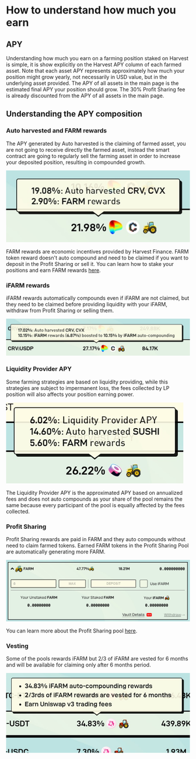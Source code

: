 # How to understand how much you earn

## APY

Understanding how much you earn on a farming position staked on Harvest is simple, it is show explicitly on the Harvest APY column of each farmed asset. Note that each asset APY represents approximately how much your position might grow yearly, not necessarily in USD value, but in the underlying asset provided. The APY of all assets in the main page is the estimated final APY your position should grow. The 30% Profit Sharing fee is already discounted from the APY of all assets in the main page. 

## Understanding the APY composition



### Auto harvested and FARM rewards 

The APY generated by Auto harvested is the claiming of farmed asset, you are not going to receive directly the farmed asset, instead the smart contract are going to regularly sell the farming asset in order to increase your deposited position, resulting in compounded growth. 

![](../../../.gitbook/assets/2.jpg)

FARM rewards are economic incentives provided by Harvest Finance. FARM token reward doesn't auto compound and need to be claimed if you want to deposit in the Profit Sharing or sell it. You can learn how to stake your positions and earn FARM rewards [here](https://harvest-finance.gitbook.io/harvest-finance/general-info/how-to-use-1/how-to-deposit-withdraw).   


### iFARM rewards

iFARM rewards automatically compounds even if iFARM are not claimed, but they need to be claimed before providing liquidity with your iFARM, withdraw from Profit Sharing or selling them. 

![](../../../.gitbook/assets/ifarm.jpg)

### 

### Liquidity Provider APY

Some farming strategies are based on liquidity providing, while this strategies are subject to impermanent loss, the fees collected by LP position will also affects your position earning power.

![](../../../.gitbook/assets/3.jpg)

 The Liquidity Provider APY is the approximated APY based on annualized fees and does not auto compounds as your share of the pool remains the same because every participant of the pool is equally affected by the fees collected.   


### Profit Sharing

Profit Sharing rewards are paid in FARM and they auto compounds without need to claim farmed tokens. Earned FARM tokens in the Profit Sharing Pool are automatically generating more FARM.   


![](../../../.gitbook/assets/1.jpg)

You can learn more about the Profit Sharing pool [here](https://harvest-finance.gitbook.io/harvest-finance/general-info/what-do-we-do/understanding-profit-sharing).   


### Vesting

Some of the pools rewards iFARM but 2/3 of iFARM are vested for 6 months and will be available for claiming only after 6 months period. 

![](../../../.gitbook/assets/4%20%281%29.jpg)

  




